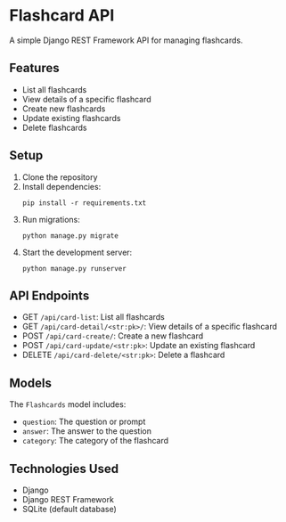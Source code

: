 # Flashcard API

A simple Django REST Framework API for managing flashcards.

## Features

- List all flashcards
- View details of a specific flashcard
- Create new flashcards
- Update existing flashcards
- Delete flashcards

## Setup

1. Clone the repository
2. Install dependencies:
   ```
   pip install -r requirements.txt
   ```
3. Run migrations:
   ```
   python manage.py migrate
   ```
4. Start the development server:
   ```
   python manage.py runserver
   ```

## API Endpoints

- GET `/api/card-list`: List all flashcards
- GET `/api/card-detail/<str:pk>/`: View details of a specific flashcard
- POST `/api/card-create/`: Create a new flashcard
- POST `/api/card-update/<str:pk>`: Update an existing flashcard
- DELETE `/api/card-delete/<str:pk>`: Delete a flashcard

## Models

The `Flashcards` model includes:
- `question`: The question or prompt
- `answer`: The answer to the question
- `category`: The category of the flashcard

## Technologies Used

- Django
- Django REST Framework
- SQLite (default database)


